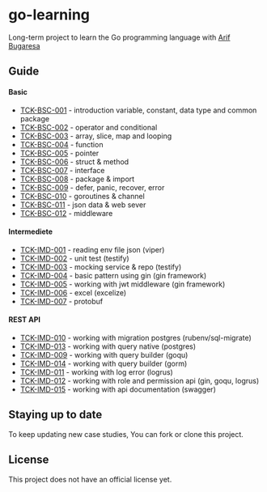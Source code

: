 # go-learning
Long-term project to learn the Go programming language with [Arif Bugaresa](https://www.linkedin.com/in/arifbugaresa/)

## Guide
#### Basic
* [TCK-BSC-001](https://github.com/arifbugaresa/go-learning/tree/TCK-BSC-001) - introduction variable, constant, data type and common package 
* [TCK-BSC-002](https://github.com/arifbugaresa/go-learning/tree/TCK-BSC-002) - operator and conditional 
* [TCK-BSC-003](https://github.com/arifbugaresa/go-learning/tree/TCK-BSC-003) - array, slice, map and looping
* [TCK-BSC-004](https://github.com/arifbugaresa/go-learning/tree/TCK-BSC-004) - function
* [TCK-BSC-005](https://github.com/arifbugaresa/go-learning/tree/TCK-BSC-005) - pointer
* [TCK-BSC-006](https://github.com/arifbugaresa/go-learning/tree/TCK-BSC-006) - struct & method
* [TCK-BSC-007](https://github.com/arifbugaresa/go-learning/tree/TCK-BSC-007) - interface
* [TCK-BSC-008](https://github.com/arifbugaresa/go-learning/tree/TCK-BSC-008) - package & import
* [TCK-BSC-009](https://github.com/arifbugaresa/go-learning/tree/TCK-BSC-009) - defer, panic, recover, error
* [TCK-BSC-010](https://github.com/arifbugaresa/go-learning/tree/TCK-BSC-010) - goroutines & channel
* [TCK-BSC-011](https://github.com/arifbugaresa/go-learning/tree/TCK-BSC-011) - json data & web sever
* [TCK-BSC-012](https://github.com/arifbugaresa/go-learning/tree/TCK-BSC-012) - middleware

#### Intermediete
* [TCK-IMD-001](https://github.com/arifbugaresa/go-learning/tree/TCK-IMD-001) - reading env file json (viper)
* [TCK-IMD-002](https://github.com/arifbugaresa/go-learning/tree/TCK-IMD-002) - unit test (testify)
* [TCK-IMD-003](https://github.com/arifbugaresa/go-learning/tree/TCK-IMD-003) - mocking service & repo (testify)
* [TCK-IMD-004](https://github.com/arifbugaresa/go-learning/tree/TCK-IMD-004) - basic pattern using gin (gin framework)
* [TCK-IMD-005](https://github.com/arifbugaresa/go-learning/tree/TCK-IMD-005) - working with jwt middleware (gin framework)
* [TCK-IMD-006](https://github.com/arifbugaresa/go-learning/tree/TCK-IMD-006) - excel (excelize)
* [TCK-IMD-007](https://github.com/arifbugaresa/go-learning/tree/TCK-IMD-OO7) - protobuf

#### REST API
* [TCK-IMD-010](https://github.com/arifbugaresa/go-learning/tree/TCK-IMD-O10) - working with migration postgres (rubenv/sql-migrate)
* [TCK-IMD-013](https://github.com/arifbugaresa/go-learning/tree/TCK-IMD-013) - working with query native (postgres)
* [TCK-IMD-009](https://github.com/arifbugaresa/go-learning/tree/TCK-IMD-009) - working with query builder (goqu)
* [TCK-IMD-014](https://github.com/arifbugaresa/go-learning/tree/TCK-IMD-014) - working with query builder (gorm)
* [TCK-IMD-011](https://github.com/arifbugaresa/go-learning/tree/TCK-IMD-011) - working with log error (logrus)
* [TCK-IMD-012](https://github.com/arifbugaresa/go-learning/tree/TCK-IMD-012) - working with role and permission api (gin, goqu, logrus)
* [TCK-IMD-015](https://github.com/arifbugaresa/go-learning/tree/TCK-IMD-015) - working with api documentation (swagger)

## Staying up to date
To keep updating new case studies, You can fork or clone this project.

## License
This project does not have an official license yet.